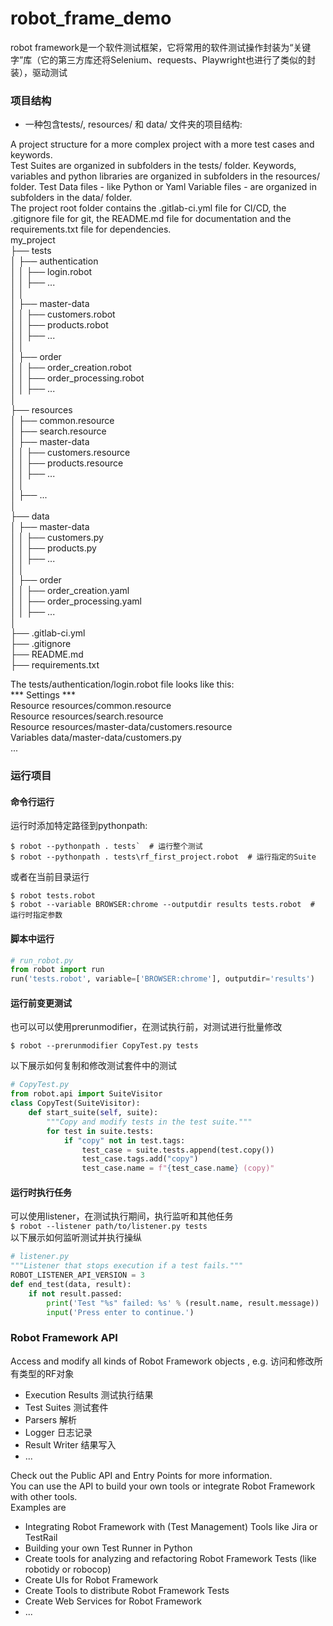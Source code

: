 # robot_frame_demo
robot framework是一个软件测试框架，它将常用的软件测试操作封装为“关键字”库（它的第三方库还将Selenium、requests、Playwright也进行了类似的封装），驱动测试
### 项目结构
*    一种包含tests/, resources/ 和 data/ 文件夹的项目结构:  

A project structure for a more complex project with a more test cases and keywords.  
Test Suites are organized in subfolders in the tests/ folder. Keywords, variables and python libraries are organized in subfolders in the resources/ folder. Test Data files - like Python or Yaml Variable files - are organized in subfolders in the data/ folder.  
The project root folder contains the .gitlab-ci.yml file for CI/CD, the .gitignore file for git, the README.md file for documentation and the requirements.txt file for dependencies.  
my_project  
├── tests  
│   ├── authentication  
│   │   ├── login.robot  
│   │   ├── ...  
│   │  
│   ├── master-data  
│   │   ├── customers.robot  
│   │   ├── products.robot  
│   │   ├── ...  
│   │  
│   ├── order  
│   │   ├── order_creation.robot  
│   │   ├── order_processing.robot  
│   │   ├── ...  
│     
├── resources  
│   ├── common.resource  
│   ├── search.resource  
│   ├── master-data  
│   │   ├── customers.resource  
│   │   ├── products.resource  
│   │   ├── ...  
│   │  
│   ├── ...  
│  
├── data  
│   ├── master-data  
│   │   ├── customers.py  
│   │   ├── products.py  
│   │   ├── ...  
│   │  
│   ├── order  
│   │   ├── order_creation.yaml  
│   │   ├── order_processing.yaml  
│   │   ├── ...  
│  
├── .gitlab-ci.yml  
├── .gitignore  
├── README.md  
├── requirements.txt  
  
The tests/authentication/login.robot file looks like this:  
*** Settings ***  
Resource  resources/common.resource  
Resource  resources/search.resource  
Resource  resources/master-data/customers.resource  
Variables data/master-data/customers.py  
...
### 运行项目
#### 命令行运行
运行时添加特定路径到pythonpath:  
```shell
$ robot --pythonpath . tests`  # 运行整个测试
$ robot --pythonpath . tests\rf_first_project.robot  # 运行指定的Suite
```  
或者在当前目录运行
```shell
$ robot tests.robot  
$ robot --variable BROWSER:chrome --outputdir results tests.robot  # 运行时指定参数
```  
#### 脚本中运行
```python
# run_robot.py
from robot import run
run('tests.robot', variable=['BROWSER:chrome'], outputdir='results')  
```
#### 运行前变更测试
也可以可以使用prerunmodifier，在测试执行前，对测试进行批量修改  
```shell
$ robot --prerunmodifier CopyTest.py tests
```  

以下展示如何复制和修改测试套件中的测试  
```python
# CopyTest.py  
from robot.api import SuiteVisitor
class CopyTest(SuiteVisitor):
    def start_suite(self, suite):
        """Copy and modify tests in the test suite."""
        for test in suite.tests:
            if "copy" not in test.tags:
                test_case = suite.tests.append(test.copy())
                test_case.tags.add("copy")
                test_case.name = f"{test_case.name} (copy)"
```
#### 运行时执行任务
可以使用listener，在测试执行期间，执行监听和其他任务  
`$ robot --listener path/to/listener.py tests`  
以下展示如何监听测试并执行操纵
```python
# listener.py
"""Listener that stops execution if a test fails."""
ROBOT_LISTENER_API_VERSION = 3
def end_test(data, result):
    if not result.passed:
        print('Test "%s" failed: %s' % (result.name, result.message))
        input('Press enter to continue.')
```
### Robot Framework API  
Access and modify all kinds of Robot Framework objects , e.g.  访问和修改所有类型的RF对象  
*    Execution Results  测试执行结果  
*    Test Suites  测试套件  
*    Parsers  解析  
*    Logger  日志记录  
*    Result Writer  结果写入  
*    ...  

Check out the Public API and Entry Points for more information.  
You can use the API to build your own tools or integrate Robot Framework with other tools.  
Examples are  
*    Integrating Robot Framework with (Test Management) Tools like Jira or TestRail  
*    Building your own Test Runner in Python  
*    Create tools for analyzing and refactoring Robot Framework Tests (like robotidy or robocop)  
*    Create UIs for Robot Framework  
*    Create Tools to distribute Robot Framework Tests  
*    Create Web Services for Robot Framework  
*    ...  
